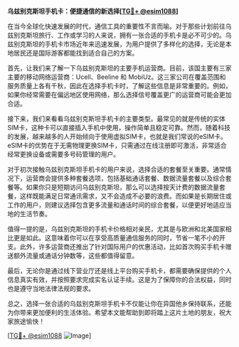 **乌兹别克斯坦手机卡：便捷通信的新选择[[TG💪+ @esim1088](https://t.me/s/esim1088)]**

在当今全球化快速发展的时代，通信工具的重要性不言而喻。对于那些计划前往乌兹别克斯坦旅行、工作或学习的人来说，拥有一张合适的手机卡是必不可少的。乌兹别克斯坦的手机卡市场近年来迅速发展，为用户提供了多样化的选择，无论是本地居民还是国际游客都能找到适合自己的方案。

首先，让我们来了解一下乌兹别克斯坦的主要手机运营商。目前，该国主要有三家主要的移动网络运营商：Ucell、Beeline 和 MobiUz。这三家公司在覆盖范围和服务质量上各有千秋，因此在选择手机卡时，了解这些信息是非常重要的。例如，如果你经常需要在偏远地区使用网络，那么选择信号覆盖更广的运营商可能会更加合适。

接下来，我们来看看乌兹别克斯坦手机卡的主要类型。最常见的就是传统的实体SIM卡，这种卡可以直接插入手机中使用，操作简单且稳定可靠。然而，随着科技的发展，越来越多的人开始倾向于使用虚拟SIM卡，也就是我们常说的eSIM卡。eSIM卡的优势在于无需物理更换SIM卡，只需通过在线注册即可激活，非常适合经常更换设备或需要多号码管理的用户。

对于初次接触乌兹别克斯坦手机卡的用户来说，选择合适的套餐至关重要。通常情况下，运营商会提供多种套餐选项，包括基础通话套餐、数据流量套餐以及综合套餐等。如果你只是短期访问乌兹别克斯坦，那么可以选择按天计费的数据流量套餐，这样既能满足日常通讯需求，又不会造成不必要的浪费。而如果是长期居住或工作的用户，则建议选择包含更多流量和通话时间的综合套餐，以便更好地适应当地的生活节奏。

值得一提的是，乌兹别克斯坦的手机卡价格相对亲民，尤其是与欧洲和北美国家相比更是如此。这意味着你可以在享受高质量通信服务的同时，节省一笔不小的开支。此外，许多运营商还推出了针对国际用户的优惠活动，比如首次购买手机卡赠送额外流量或通话分钟数等，这些都值得留意。

最后，无论你是通过线下营业厅还是线上平台购买手机卡，都需要确保提供的个人信息真实有效，并按照要求完成实名认证手续。这是为了保障你的合法权益，同时也是遵守当地法律法规的要求。

总之，选择一张合适的乌兹别克斯坦手机卡不仅能让你在异国他乡保持联系，还能为你带来更加便利的生活体验。希望本文能帮助到即将踏上这片土地的朋友，祝大家旅途愉快！

[[TG💪+ @esim1088](https://t.me/s/esim1088) ![Image](https://i.postimg.cc/4NQfJmqS/Snipaste-2025-05-13-00-14-12.png)]